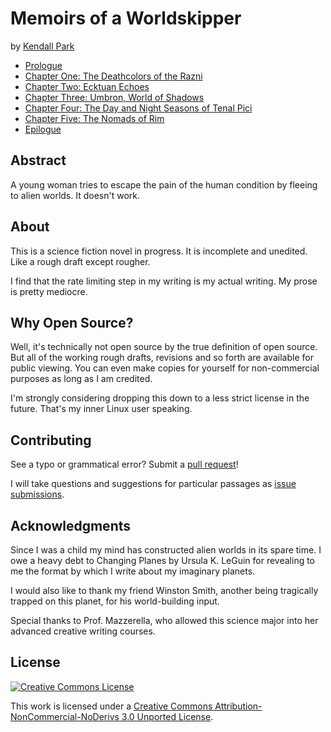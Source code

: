 Memoirs of a Worldskipper
=======
by [Kendall Park](http://brokenshard.net)

- [Prologue](https://github.com/KendallPark/memoirs/blob/master/chapters/00Prologue.md)
- [Chapter One: The Deathcolors of the Razni](https://github.com/KendallPark/memoirs/blob/master/chapters/01TheDeathColorsOfTheRazni.md)
- [Chapter Two: Ecktuan Echoes](https://github.com/KendallPark/memoirs/blob/master/chapters/02EcktuanEchoes.md)
- [Chapter Three: Umbron, World of Shadows](https://github.com/KendallPark/memoirs/blob/master/chapters/01TheDeathColorsOfTheRazni.md)
- [Chapter Four: The Day and Night Seasons of Tenal Pici](https://github.com/KendallPark/memoirs/blob/master/chapters/04TheDayAndNightSeasonsOfTenalPici.md)
- [Chapter Five: The Nomads of Rim](https://github.com/KendallPark/memoirs/blob/master/chapters/05TheNomadsOfRim.md)
- [Epilogue](https://github.com/KendallPark/memoirs/blob/master/chapters/06Epilogue.md)

## Abstract
A young woman tries to escape the pain of the human condition by fleeing to alien worlds. It doesn't work.

## About
This is a science fiction novel in progress. It is incomplete and unedited. Like a rough draft except rougher.

I find that the rate limiting step in my writing is my actual writing. My prose is pretty mediocre.

## Why Open Source?
Well, it's technically not open source by the true definition of open source. But all of the working rough drafts, revisions and so forth are available for public viewing. You can even make copies for yourself for non-commercial purposes as long as I am credited. 

I'm strongly considering dropping this down to a less strict license in the future. That's my inner Linux user speaking. 

## Contributing
See a typo or grammatical error? Submit a [pull request](https://github.com/KendallPark/memoirs/pulls)!

I will take questions and suggestions for particular passages as [issue submissions](https://github.com/KendallPark/memoirs/issues). 

## Acknowledgments
Since I was a child my mind has constructed alien worlds in its spare time. I owe a heavy debt to Changing Planes by Ursula K. LeGuin for revealing to me the format by which I write about my imaginary planets. 

I would also like to thank my friend Winston Smith, another being tragically trapped on this planet, for his world-building input.

Special thanks to Prof. Mazzerella, who allowed this science major into her advanced creative writing courses.

## License

[![Creative Commons License](http://i.creativecommons.org/l/by-nc-nd/3.0/88x31.png)](http://creativecommons.org/licenses/by-nc-nd/3.0/deed.en_US)

This work is licensed under a [Creative Commons Attribution-NonCommercial-NoDerivs 3.0 Unported License](http://creativecommons.org/licenses/by-nc-nd/3.0/deed.en_US).
